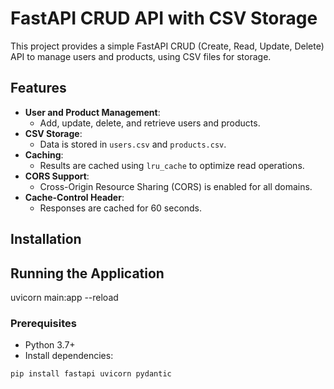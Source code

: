 # FastAPI CRUD API with CSV Storage

This project provides a simple FastAPI CRUD (Create, Read, Update, Delete) API to manage users and products, using CSV files for storage.

## Features

- **User and Product Management**: 
  - Add, update, delete, and retrieve users and products.
- **CSV Storage**: 
  - Data is stored in `users.csv` and `products.csv`.
- **Caching**: 
  - Results are cached using `lru_cache` to optimize read operations.
- **CORS Support**: 
  - Cross-Origin Resource Sharing (CORS) is enabled for all domains.
- **Cache-Control Header**: 
  - Responses are cached for 60 seconds.

## Installation

## Running the Application
uvicorn main:app --reload
### Prerequisites

- Python 3.7+  
- Install dependencies:

```bash
pip install fastapi uvicorn pydantic


